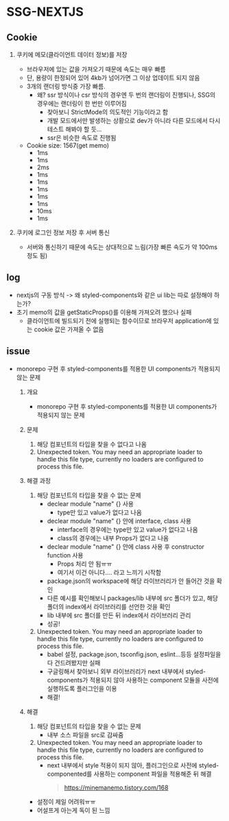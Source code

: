 # SSG-NEXTJS

## Cookie

1. 쿠키에 메모(클라이언트 데이터 정보)를 저장

   - 브라우저에 있는 값을 가져오기 때문에 속도는 매우 빠름
   - 단, 용량이 한정되어 있어 4kb가 넘어가면 그 이상 업데이트 되지 않음
   - 3개의 랜더링 방식중 가장 빠름.
     - 왜? ssr 방식이나 csr 방식의 경우엔 두 번의 랜더링이 진행되나, SSG의 경우에는 랜더링이 한 번만 이루어짐
       - 찾아보니 StrictMode의 의도적인 기능이라고 함
       - 개발 모드에서만 발생하는 상황으로 dev가 아니라 다른 모드에서 다시 테스트 해봐야 할 듯...
       - ssr은 비슷한 속도로 진행됨
   - Cookie size: 1567(get memo)
     - 1ms
     - 1ms
     - 2ms
     - 1ms
     - 1ms
     - 1ms
     - 1ms
     - 1ms
     - 10ms
     - 1ms

2. 쿠키에 로그인 정보 저장 후 서버 통신
   - 서버와 통신하기 때문에 속도는 상대적으로 느림(가장 빠른 속도가 약 100ms정도 됨)

## log

- nextjs의 구동 방식 -> 왜 styled-components와 같은 ui lib는 따로 설정해야 하는가?
- 초기 memo의 값을 getStaticProps()를 이용해 가져오려 했으나 실패
  - 클라이언트에 빌드되기 전에 실행되는 함수이므로 브라우저 application에 있는 cookie 값은 가져올 수 없음

## issue

- monorepo 구현 후 styled-components를 적용한 UI components가 적용되지 않는 문제

  1. 개요
     - monorepo 구현 후 styled-components를 적용한 UI components가 적용되지 않는 문제
  2. 문제
     1. 해당 컴포넌트의 타입을 찾을 수 없다고 나옴
     2. Unexpected token. You may need an appropriate loader to handle this file type, currently no loaders are configured to process this file.
  3. 해결 과정
     1. 해당 컴포넌트의 타입을 찾을 수 없는 문제
        - declear module "name" {} 사용
          - type만 있고 value가 없다고 나옴
        - declear module "name" {} 안에 interface, class 사용
          - interface의 경우에는 type만 있고 value가 없다고 나옴
          - class의 경우에는 내부 Props가 없다고 나옴
        - declear module "name" {} 안에 class 사용 후 constructor function 사용
          - Props 처리 안 됨ㅠㅠ
          - 여기서 이건 아니다.... 라고 느끼기 시작함
        - package.json의 workspace에 해당 라이브러리가 안 들어간 것을 확인
        - 다른 예시를 확인해보니 packages/lib 내부에 src 폴더가 있고, 해당 폴더의 index에서 라이브러리를 선언한 것을 확인
        - lib 내부에 src 폴더를 만든 뒤 index에서 라이브러리 관리
        - 성공!
     2. Unexpected token. You may need an appropriate loader to handle this file type, currently no loaders are configured to process this file.
        - babel 설정, package.json, tsconfig.json, eslint...등등 설정파일을 다 건드려봤지만 실패
        - 구글링해서 찾아보니 외부 라이브러리가 next 내부에서 styled-components가 적용되지 않아 사용하는 component 모듈을 사전에 실행하도록 플러그인을 이용
        - 해결!
  4. 해결

     1. 해당 컴포넌트의 타입을 찾을 수 없는 문제
        - 내부 소스 파일을 src로 감싸줌
     2. Unexpected token. You may need an appropriate loader to handle this file type, currently no loaders are configured to process this file.
        - next 내부에서 style 적용이 되지 않아, 플러그인으로 사전에 styled-componented를 사용하는 component 파일을 적용해준 뒤 해결
          > https://minemanemo.tistory.com/168

     - 설정이 제일 어려워ㅠㅠ
     - 어설프게 아는게 독이 된 느낌
